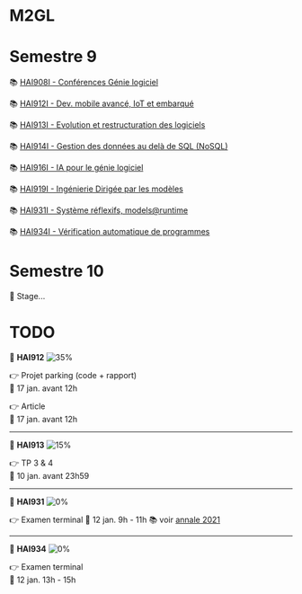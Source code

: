 # M2GL

# Semestre 9

:books: [HAI908I - Conférences Génie logiciel](./HAI908I "HAI908I courses")

:books: [HAI912I - Dev. mobile avancé, IoT et embarqué](./HAI912I "HAI912I courses")

:books: [HAI913I - Evolution et restructuration des logiciels](./HAI913I "HAI913I courses")

:books: [HAI914I - Gestion des données au delà de SQL (NoSQL)](./HAI914I "HAI914I courses")

:books: [HAI916I - IA pour le génie logiciel](./HAI916I "HAI916 courses")

:books: [HAI919I - Ingénierie Dirigée par les modèles](./HAI919I "HAI919I courses")

:books: [HAI931I - Système réflexifs, models@runtime](./HAI931I "HAI931I courses")

:books: [HAI934I - Vérification automatique de programmes](./HAI934I "HAI934I courses")

# Semestre 10

🚧 Stage...

# TODO

🚩 **HAI912** ![35%](https://progress-bar.dev/35)

👉 Projet parking (code + rapport)  
📆 17 jan. avant 12h

👉 Article  
📆 17 jan. avant 12h

<hr>

🚩 **HAI913** ![15%](https://progress-bar.dev/15)

👉 TP 3 & 4  
📆 10 jan. avant 23h59

<hr>

🚩 **HAI931** ![0%](https://progress-bar.dev/0)

👉 Examen terminal 
📆 12 jan. 9h - 11h
📚 voir [annale 2021](./HAI931I/annales/Dony2021.pdf)

<hr>

🚩 **HAI934** ![0%](https://progress-bar.dev/0)

👉 Examen terminal  
📆 12 jan. 13h - 15h
